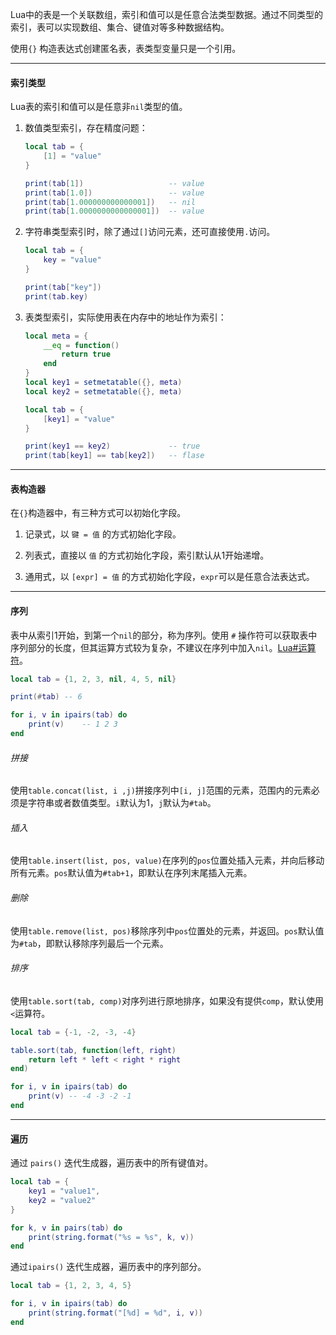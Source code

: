 Lua中的表是一个关联数组，索引和值可以是任意合法类型数据。通过不同类型的索引，表可以实现数组、集合、键值对等多种数据结构。

使用`{}` 构造表达式创建匿名表，表类型变量只是一个引用。

---

#### 索引类型

Lua表的索引和值可以是任意非`nil`类型的值。

1. 数值类型索引，存在精度问题：

    ```lua
    local tab = {
        [1] = "value"
    }
    
    print(tab[1])                   -- value
    print(tab[1.0])                 -- value
    print(tab[1.000000000000001])   -- nil
    print(tab[1.0000000000000001])  -- value
    ```

2. 字符串类型索引时，除了通过`[]`访问元素，还可直接使用`.`访问。

   ```lua
   local tab = {
       key = "value"
   }
   
   print(tab["key"])
   print(tab.key)
   ```

3. 表类型索引，实际使用表在内存中的地址作为索引：

   ```lua
   local meta = {
       __eq = function()
           return true
       end
   }
   local key1 = setmetatable({}, meta)
   local key2 = setmetatable({}, meta)
   
   local tab = {
       [key1] = "value"
   }
   
   print(key1 == key2)             -- true
   print(tab[key1] == tab[key2])   -- flase
   ```

---

#### 表构造器

在`{}`构造器中，有三种方式可以初始化字段。

1. 记录式，以 `键 = 值` 的方式初始化字段。

2. 列表式，直接以 `值` 的方式初始化字段，索引默认从1开始递增。

3. 通用式，以 `[expr] = 值` 的方式初始化字段，`expr`可以是任意合法表达式。

---

#### 序列

表中从索引1开始，到第一个`nil`的部分，称为序列。使用 `#` 操作符可以获取表中序列部分的长度，但其运算方式较为复杂，不建议在序列中加入`nil`。[Lua#运算符](https://cloud.tencent.com/developer/article/1559492)。

```lua
local tab = {1, 2, 3, nil, 4, 5, nil}

print(#tab) -- 6

for i, v in ipairs(tab) do
    print(v)    -- 1 2 3
end
```

###### 拼接

使用`table.concat(list, i ,j)`拼接序列中`[i, j]`范围的元素，范围内的元素必须是字符串或者数值类型。`i`默认为1，`j`默认为`#tab`。

###### 插入

使用`table.insert(list, pos, value)`在序列的`pos`位置处插入元素，并向后移动所有元素。`pos`默认值为`#tab+1`，即默认在序列末尾插入元素。

###### 删除

使用`table.remove(list, pos)`移除序列中`pos`位置处的元素，并返回。`pos`默认值为`#tab`，即默认移除序列最后一个元素。

###### 排序

使用`table.sort(tab, comp)`对序列进行原地排序，如果没有提供`comp`，默认使用`<`运算符。

```lua
local tab = {-1, -2, -3, -4}

table.sort(tab, function(left, right)
    return left * left < right * right
end)

for i, v in ipairs(tab) do
    print(v) -- -4 -3 -2 -1
end
```

---

  #### 遍历

通过 `pairs()` 迭代生成器，遍历表中的所有键值对。

```lua
local tab = {
    key1 = "value1",
    key2 = "value2"
}

for k, v in pairs(tab) do
    print(string.format("%s = %s", k, v))
end
```

通过`ipairs()` 迭代生成器，遍历表中的序列部分。

```lua
local tab = {1, 2, 3, 4, 5}

for i, v in ipairs(tab) do
    print(string.format("[%d] = %d", i, v))
end
```
